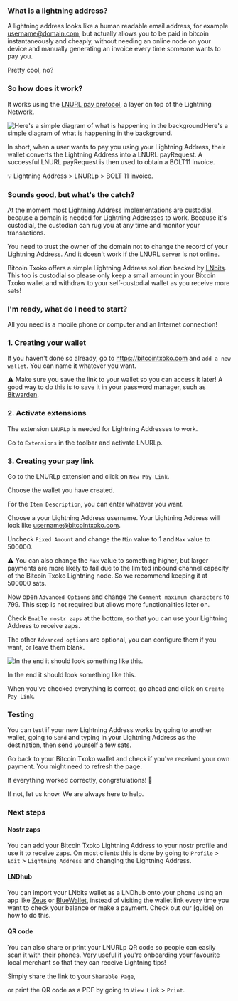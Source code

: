### What is a lightning address?

A lightning address looks like a human readable email address, for example username@domain.com, but actually allows you to be paid in bitcoin instantaneously and cheaply, without needing an online node on your device and manually generating an invoice every time someone wants to pay you. 

Pretty cool, no?
### So how does it work?

It works using the [LNURL pay protocol](https://github.com/lnurl/luds/blob/legacy/lnurl-pay.md), a layer on top of the Lightning Network.  

![Here's a simple diagram of what is happening in the background](https://camo.githubusercontent.com/268abc621585b68fbf1229eab51c3c9344870ec3f227a1ff237c7423ba3ba28e/68747470733a2f2f692e696d6775722e636f6d2f444956357138712e706e67)Here's a simple diagram of what is happening in the background. 

In short, when a user wants to pay you using your Lightning Address, their wallet converts the Lightning Address into a LNURL payRequest. A successful LNURL payRequest is then used to obtain a BOLT11 invoice. 

💡 Lightning Address > LNURLp > BOLT 11 invoice. 
### Sounds good, but what's the catch?

At the moment most Lightning Address implementations are custodial, because a domain is needed for Lightning Addresses to work. Because it's custodial, the custodian can rug you at any time and monitor your transactions. 

You need to trust the owner of the domain not to change the record of your Lightning Address. And it doesn't work if the LNURL server is not online. 

Bitcoin Txoko offers a simple Lightning Address solution backed by [LNbits](https://lnbits.com/). This too is custodial so please only keep a small amount in your Bitcoin Txoko wallet and withdraw to your self-custodial wallet as you receive more sats!
### I'm ready, what do I need to start?

All you need is a mobile phone or computer and an Internet connection!
### 1. Creating your wallet

If you haven't done so already, go to https://bitcointxoko.com and `add a new wallet`. You can name it whatever you want. 

⚠️ Make sure you save the link to your wallet so you can access it later! A good way to do this is to save it in your password manager, such as [Bitwarden](https://bitwarden.com/). 
### 2. Activate extensions

The extension ``LNURLp`` is needed for Lightning Addresses to work. 

Go to `Extensions` in the toolbar and activate LNURLp. 
### 3. Creating your pay link

Go to the LNURLp extension and click on `New Pay Link`. 

Choose the wallet you have created. 

For the `Item Description`, you can enter whatever you want. 

Choose a your Lightning Address username. Your Lightning Address will look like username@bitcointxoko.com. 

Uncheck `Fixed Amount` and change the `Min` value to 1 and `Max` value to 500000. 

⚠️ You can also change the `Max` value to something higher, but larger payments are more likely to fail due to the limited inbound channel capacity of the Bitcoin Txoko Lightning node. So we recommend keeping it at 500000 sats. 

Now open `Advanced Options` and change the `Comment maximum characters` to 799. This step is not required but allows more functionalities later on. 

Check `Enable nostr zaps` at the bottom, so that you can use your Lightning Address to receive zaps.

The other `Advanced options` are optional, you can configure them if you want, or leave them blank. 

![In the end it should look something like this. ](https://raw.githubusercontent.com/bitcointxoko/guides/main/images/lnurlp/lnurlp.png)

In the end it should look something like this. 

When you've checked everything is correct, go ahead and click on `Create Pay Link`. 
### Testing

You can test if your new Lightning Address works by going to another wallet, going to `Send` and typing in your Lightning Address as the destination, then send yourself a few sats. 

Go back to your Bitcoin Txoko wallet and check if you've received your own payment. You might need to refresh the page. 

If everything worked correctly, congratulations! 🥳

If not, let us know. We are always here to help.
### Next steps

#### Nostr zaps
You can add your Bitcoin Txoko Lightning Address to your nostr profile and use it to receive zaps. On most clients this is done by going to `Profile` > `Edit` > `Lightning Address` and changing the Lightning Address. 
#### LNDhub
You can import your LNbits wallet as a LNDhub onto your phone using an app like [Zeus](https://zeusln.app/) or [BlueWallet](https://bluewallet.io/), instead of visiting the wallet link every time you want to check your balance or make a payment. Check out our [guide] on how to do this. 
#### QR code
You can also share or print your LNURLp QR code so people can easily scan it with their phones. Very useful if you're onboarding your favourite local merchant so that they can receive Lightning tips!

Simply share the link to your `Sharable Page`, 

or print the QR code as a PDF by going to `View Link` > `Print`. 
